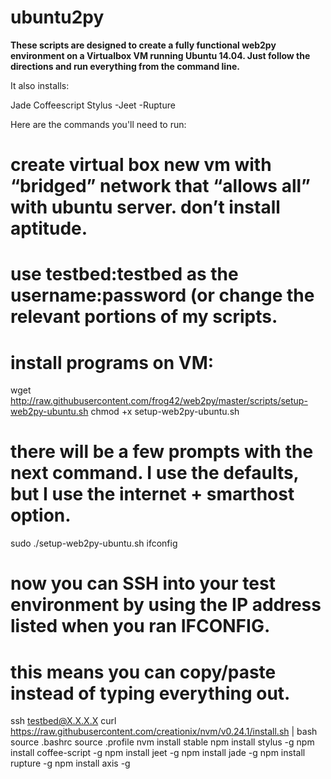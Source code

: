 # ubuntu2py

**These scripts are designed to create a fully functional web2py environment on a Virtualbox VM running Ubuntu 14.04.  Just follow the directions and run everything from the command line.**

It also installs:

Jade
Coffeescript
Stylus
-Jeet
-Rupture


Here are the commands you'll need to run:

# create virtual box new vm with “bridged” network that “allows all” with ubuntu server.  don’t install aptitude.
# use testbed:testbed as the username:password (or change the relevant portions of my scripts.
# install programs on VM:
wget http://raw.githubusercontent.com/frog42/web2py/master/scripts/setup-web2py-ubuntu.sh
chmod +x setup-web2py-ubuntu.sh

# there will be a few prompts with the next command.  I use the defaults, but I use the internet + smarthost option.
sudo ./setup-web2py-ubuntu.sh
ifconfig

# now you can SSH into your test environment by using the IP address listed when you ran IFCONFIG.
# this means you can copy/paste instead of typing everything out.
ssh testbed@X.X.X.X
curl https://raw.githubusercontent.com/creationix/nvm/v0.24.1/install.sh | bash
source .bashrc
source .profile
nvm install stable
npm install stylus -g
npm install coffee-script -g
npm install jeet -g
npm install jade -g
npm install rupture -g
npm install axis -g

